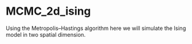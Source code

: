 # MCMC_2d_ising
Using the Metropolis–Hastings algorithm here we will simulate the Ising model in two spatial dimension.
